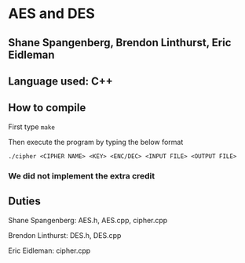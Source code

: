 # AES and DES 

## Shane Spangenberg, Brendon Linthurst, Eric Eidleman

## Language used: C++

## How to compile 

First type ```make```

Then execute the program by typing the below format

```
./cipher <CIPHER NAME> <KEY> <ENC/DEC> <INPUT FILE> <OUTPUT FILE>
```

### We did not implement the extra credit


## Duties

Shane Spangenberg: AES.h, AES.cpp, cipher.cpp

Brendon Linthurst: DES.h, DES.cpp

Eric Eidleman: cipher.cpp
